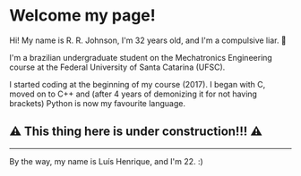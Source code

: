 # Welcome my page!

Hi! My name is R. R. Johnson, I'm 32 years old, and I'm a compulsive liar. 🙂

I'm a brazilian undergraduate student on the Mechatronics Engineering course at the Federal University of Santa Catarina (UFSC).

I started coding at the beginning of my course (2017). I began with C, moved on to C++ and (after 4 years of demonizing it for not having brackets) Python is now my favourite language.

## ⚠️ This thing here is under construction!!! ⚠️

---

By the way, my name is Luís Henrique, and I'm 22. :)
